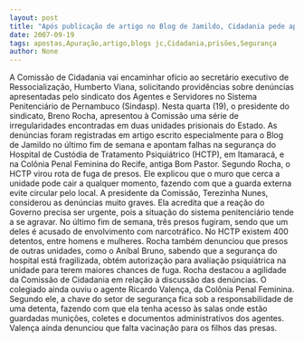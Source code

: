 ```yaml
---
layout: post
title: "Após publicação de artigo no Blog de Jamildo, Cidadania pede apuração sobre falhas na segurança das prisões"
date: 2007-09-19
tags: apostas,Apuração,artigo,blogs jc,Cidadania,prisões,Segurança
author: None
---
```

A&nbsp;Comiss&atilde;o de Cidadania vai encaminhar of&iacute;cio ao secret&aacute;rio executivo de Ressocializa&ccedil;&atilde;o, Humberto Viana, solicitando provid&ecirc;ncias sobre den&uacute;ncias apresentadas pelo sindicato dos Agentes e Servidores no Sistema Penitenci&aacute;rio de Pernambuco (Sindasp). 
Nesta quarta (19), o presidente do sindicato, Breno Rocha, apresentou &agrave; Comiss&atilde;o uma s&eacute;rie de irregularidades encontradas em duas unidades prisionais do Estado.
As den&uacute;ncias foram registradas em artigo escrito especialmente para o Blog de Jamildo no &uacute;ltimo fim de semana e apontam falhas na seguran&ccedil;a do Hospital de Cust&oacute;dia de Tratamento Psiqui&aacute;trico (HCTP), em Itamarac&aacute;, e na Col&ocirc;nia Penal Feminina do Recife, antiga Bom Pastor. 
Segundo Rocha, o HCTP virou rota de fuga de presos. Ele explicou que o muro que cerca a unidade pode cair a qualquer momento, fazendo com que a guarda externa evite circular pelo local.
A presidente da Comiss&atilde;o, Terezinha Nunes, considerou as den&uacute;ncias muito graves. Ela acredita que a rea&ccedil;&atilde;o do Governo precisa ser urgente, pois a situa&ccedil;&atilde;o do sistema penitenci&aacute;rio tende a se agravar.
No &uacute;ltimo fim de semana, tr&ecirc;s presos fugiram, sendo que um deles &eacute; acusado de envolvimento com narcotr&aacute;fico. No HCTP existem 400 detentos, entre homens e mulheres. Rocha tamb&eacute;m denunciou que presos de outras unidades, como o An&iacute;bal Bruno, sabendo que a seguran&ccedil;a do hospital est&aacute; fragilizada, obt&eacute;m autoriza&ccedil;&atilde;o para avalia&ccedil;&atilde;o psiqui&aacute;trica na unidade para terem maiores chances de fuga.
Rocha destacou a agilidade da Comiss&atilde;o de Cidadania em rela&ccedil;&atilde;o &agrave; discuss&atilde;o das den&uacute;ncias. O colegiado ainda ouviu o agente Ricardo Valen&ccedil;a, da Col&ocirc;nia Penal Feminina. Segundo ele, a chave do setor de seguran&ccedil;a fica sob a responsabilidade de uma detenta, fazendo com que ela tenha acesso &agrave;s salas onde est&atilde;o guardadas muni&ccedil;&otilde;es, coletes e documentos administrativos dos agentes. Valen&ccedil;a ainda denunciou que falta vacina&ccedil;&atilde;o para os filhos das presas. 